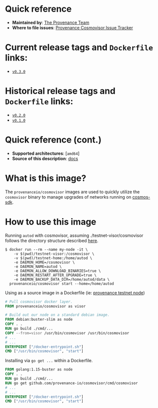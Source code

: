 # Quick reference

- **Maintained by**: [The Provenance Team](https://github.com/provenance-io/cosmovisor)
- **Where to file issues**: [Provenance Cosmovisor Issue Tracker](https://github.com/provenance-io/cosmovisor/issues)

# Current release tags and `Dockerfile` links:

- [`v0.3.0`](https://github.com/provenance-io/cosmovisor/blob/v0.3.0/Dockerfile)

# Historical release tags and `Dockerfile` links:

- [`v0.2.0`](https://github.com/provenance-io/cosmovisor/blob/v0.2.0/Dockerfile)
- [`v0.1.0`](https://github.com/provenance-io/cosmovisor/blob/v0.3.0/Dockerfile)

# Quick reference (cont.)

- **Supported architectures**: [`amd64`]
- **Source of this description**: [docs](https://github.com/provenance-io/cosmovisor/blob/docker/README.md)

# What is this image?

The `provenanceio/cosmovisor` images are used to quickly utilize the `cosmovisor` binary to manage upgrades of networks running on [cosmos-sdk](https://github.com/cosmos/cosmos-sdk).

# How to use this image

Running `autod` with cosmovisor, assuming ./testnet-visor/cosmovisor follows the directory structure described [here](https://github.com/provenance-io/cosmovisor#data-folder-layout).

```console
$ docker run --rm --name my-node -it \
    -v $(pwd)/testnet-visor:/cosmovisor \
    -v $(pwd)/testnet-home:/home/autod \
    -e DAEMON_HOME=/cosmovisor \
    -e DAEMON_NAME=autod \
    -e DAEMON_ALLOW_DOWNLOAD_BINARIES=true \
    -e DAEMON_RESTART_AFTER_UPGRADE=true \
    -e DAEMON_BACKUP_DATA_DIR=/home/autod/data \
  provenanceio/cosmovisor start --home=/home/autod
```

Using as a source image in a Dockerfile (ie: [provenance testnet node](https://github.com/provenance-io/testnet/tree/main/docker/node/visor/Dockerfile))

```dockerfile
# Pull cosmovisor docker layer.
FROM provenanceio/cosmovisor as visor

# Build out our node on a standard debian image.
FROM debian:buster-slim as node
COPY . .
RUN go build ./cmd/...
COPY --from=visor /usr/bin/cosmovisor /usr/bin/cosmovisor
# ...
# ...
ENTRYPOINT ["/docker-entrypoint.sh"]
CMD ["/usr/bin/cosmovisor", "start"]
```

Installing via `go get ...` within a Dockerfile.

```dockerfile
FROM golang:1.15-buster as node
COPY . .
RUN go build ./cmd/...
RUN go get github.com/provenance-io/cosmovisor/cmd/cosmovisor
# ...
# ...
ENTRYPOINT ["/docker-entrypoint.sh"]
CMD ["/usr/bin/cosmovisor", "start"]
```
